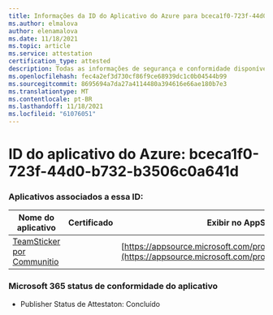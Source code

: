 ```yaml
---
title: Informações da ID do Aplicativo do Azure para bceca1f0-723f-44d0-b732-b3506c0a641d
ms.author: elmalova
author: elenamalova
ms.date: 11/18/2021
ms.topic: article
ms.service: attestation
certification_type: attested
description: Todas as informações de segurança e conformidade disponíveis para bceca1f0-723f-44d0-b732-b3506c0a641d.
ms.openlocfilehash: fec4a2ef3d730cf86f9ce68939dc1c0b04544b99
ms.sourcegitcommit: 8695694a7da27a4114480a394616e66ae180b7e3
ms.translationtype: MT
ms.contentlocale: pt-BR
ms.lasthandoff: 11/18/2021
ms.locfileid: "61076051"
---
```

# <a name="azure-app-id-bceca1f0-723f-44d0-b732-b3506c0a641d"></a>ID do aplicativo do Azure: bceca1f0-723f-44d0-b732-b3506c0a641d


### <a name="apps-associated-with-this-id"></a>Aplicativos associados a essa ID:
| **Nome do aplicativo** | **Certificado** | **Exibir no AppSource** |
|--------------|---------------|-----------------------|
| [TeamSticker por Communitio](https://docs.microsoft.com/microsoft-365-app-certification/forward/WA200000894) |  | [https://appsource.microsoft.com/product/office/WA200000894](https://appsource.microsoft.com/product/office/WA200000894) |

### <a name="microsoft-365-app-compliance-status"></a>Microsoft 365 status de conformidade do aplicativo
- Publisher Status de Attestaton: Concluído
